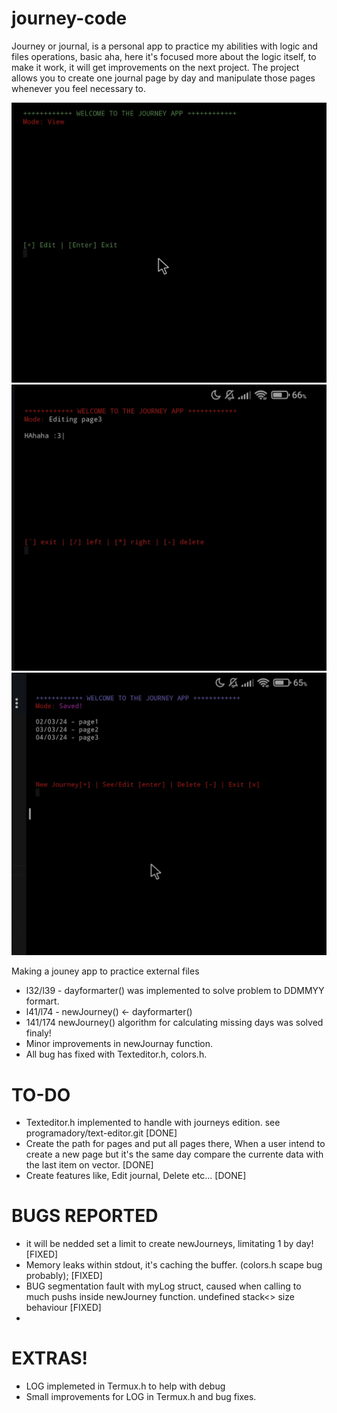 # journey-code

Journey or journal, is a personal app to practice my abilities with logic and files operations, basic aha, here it's focused more about the logic itself, to make it work, it will get improvements on the next project.
The project allows you to create one journal page by day and manipulate those pages whenever you feel necessary to.

![image1](screenshots/termux1.jpg)
![image2](screenshots/termux2.jpg)
![image3](screenshots/termux3.jpg)


Making a jouney app to practice external files

* l32/l39 - dayformarter() was implemented to solve problem to DDMMYY formart.
* l41/l74 - newJourney() <- dayformarter()
* 141/174 newJourney() algorithm for calculating missing days was solved finaly!
* Minor improvements in newJournay function.
* All bug has fixed with Texteditor.h, colors.h.

# TO-DO

+ Texteditor.h implemented to handle with journeys edition. see programadory/text-editor.git [DONE]
+ Create the path for pages and put all pages there, When a user intend to create a new page but it's the same day compare the currente data with the last item on vector. [DONE]
+ Create features like, Edit journal, Delete etc... [DONE]

# BUGS REPORTED

- it will be nedded set a limit to create newJourneys, limitating 1 by day! [FIXED]
- Memory leaks within stdout, it's caching the buffer. (colors.h scape bug probably); [FIXED]
- BUG segmentation fault with myLog struct, caused when calling to much pushs inside newJourney function. undefined stack<> size behaviour [FIXED]
- 

# EXTRAS!

+ LOG implemeted in Termux.h to help with debug
+ Small improvements for LOG in Termux.h and bug fixes.